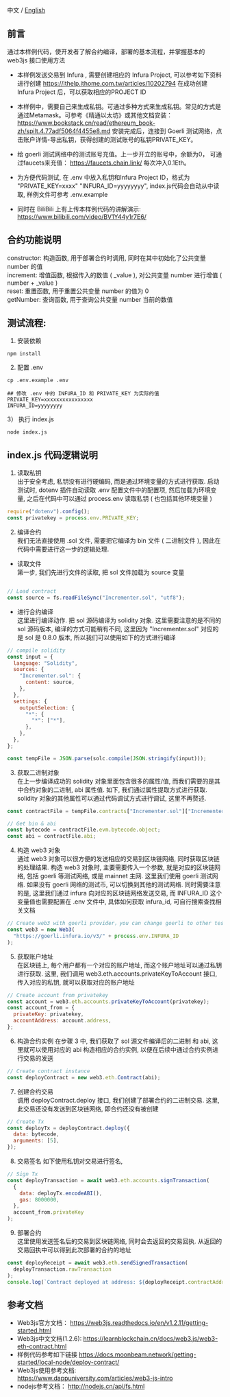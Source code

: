 中文 / [English](./README.md)
## 前言
通过本样例代码，使开发者了解合约编译，部署的基本流程，并掌握基本的 web3js 接口使用方法

- 本样例发送交易到 Infura , 需要创建相应的 Infura Project, 可以参考如下资料进行创建
https://ithelp.ithome.com.tw/articles/10202794 在成功创建 Infura Project 后，可以获取相应的PROJECT ID

- 本样例中，需要自己来生成私钥。可通过多种方式来生成私钥。常见的方式是通过Metamask。可参考《精通以太坊》或其他文档安装： https://www.bookstack.cn/read/ethereum_book-zh/spilt.4.77adf5064f4455e8.md  安装完成后，连接到 Goerli 测试网络，点击账户详情-导出私钥，获得创建的测试账号的私钥PRIVATE_KEY。

- 给 goerli 测试网络中的测试账号充值。上一步开立的账号中，余额为0， 可通过faucets来充值： https://faucets.chain.link/  每次冲入0.1Eth。
 
- 为方便代码测试, 在 .env 中放入私钥和Infura Project ID，格式为 "PRIVATE_KEY=xxxx" "INFURA_ID=yyyyyyyy", index.js代码会自动从中读取, 样例文件可参考 .env.example  

- 同时在 BiliBili 上有上传本样例代码的讲解演示:   
https://www.bilibili.com/video/BV1Y44y1r7E6/

## 合约功能说明   
constructor: 构造函数, 用于部署合约时调用, 同时在其中初始化了公共变量 number 的值  
increment:   增值函数, 根据传入的数值 ( _value ), 对公共变量 number 进行增值 ( number + _value )   
reset:       重置函数, 用于重置公共变量 number 的值为 0    
getNumber:   查询函数, 用于查询公共变量 number 当前的数值  

## 测试流程:
1)  安装依赖
```
npm install
```

2) 配置 .env
```
cp .env.example .env

## 修改 .env 中的 INFURA_ID 和 PRIVATE_KEY 为实际的值  
PRIVATE_KEY=xxxxxxxxxxxxxxxx
INFURA_ID=yyyyyyyy
```

3） 执行 index.js
```
node index.js
```
## index.js 代码逻辑说明  
1) 读取私钥  
出于安全考虑, 私钥没有进行硬编码, 而是通过环境变量的方式进行获取. 启动测试时, dotenv 插件自动读取 .env 配置文件中的配置项, 然后加载为环境变量, 之后在代码中可以通过 process.env 读取私钥 ( 也包括其他环境变量 )    
```js
require("dotenv").config();
const privatekey = process.env.PRIVATE_KEY;
```     
     
2)  编译合约    
我们无法直接使用 .sol 文件, 需要把它编译为 bin 文件 ( 二进制文件 ), 因此在代码中需要进行这一步的逻辑处理.  
- 读取文件   
第一步, 我们先进行文件的读取, 把 sol 文件加载为 source 变量 
```js

// Load contract
const source = fs.readFileSync("Incrementer.sol", "utf8");
```

- 进行合约编译    
这里进行编译动作. 把 sol 源码编译为 solidity 对象. 这里需要注意的是不同的 sol 源码版本, 编译的方式可能稍有不同, 这里因为 "Incrementer.sol" 对应的是 sol 是 0.8.0 版本, 所以我们可以使用如下的方式进行编译 
```js 
// compile solidity
const input = {
  language: "Solidity",
  sources: {
    "Incrementer.sol": {
      content: source,
    },
  },
  settings: {
    outputSelection: {
      "*": {
        "*": ["*"],
      },
    },
  },
};

const tempFile = JSON.parse(solc.compile(JSON.stringify(input)));
```

3) 获取二进制对象  
在上一步编译成功的 solidity 对象里面包含很多的属性/值, 而我们需要的是其中合约对象的二进制, abi 属性值. 如下, 我们通过属性提取方式进行获取. solidity 对象的其他属性可以通过代码调试方式进行调试, 这里不再赘述. 
```js
const contractFile = tempFile.contracts["Incrementer.sol"]["Incrementer"];

// Get bin & abi
const bytecode = contractFile.evm.bytecode.object;
const abi = contractFile.abi;
```  

4) 构造 web3 对象   
通过 web3 对象可以很方便的发送相应的交易到区块链网络, 同时获取区块链的处理结果. 
构造 web3 对象时, 主要需要传入一个参数, 就是对应的区块链网络, 包括 goerli 等测试网络, 或是 mainnet 主网. 
这里我们使用 goerli 测试网络. 如果没有 goerli 网络的测试币, 可以切换到其他的测试网络. 
同时需要注意的是, 这里我们通过 infura 向对应的区块链网络发送交易, 而 INFURA_ID 这个变量值也需要配置在 .env 文件中, 具体如何获取 infura_id, 可自行搜索查找相关文档 
```js
// Create web3 with goerli provider，you can change goerli to other testnet
const web3 = new Web3(
  "https://goerli.infura.io/v3/" + process.env.INFURA_ID
);
```

5) 获取账户地址  
在区块链上, 每个用户都有一个对应的账户地址, 而这个账户地址可以通过私钥进行获取. 这里, 我们调用 web3.eth.accounts.privateKeyToAccount 接口, 传入对应的私钥, 就可以获取对应的账户地址
```js
// Create account from privatekey
const account = web3.eth.accounts.privateKeyToAccount(privatekey);
const account_from = {
  privateKey: privatekey,
  accountAddress: account.address,
};
```

6) 构造合约实例 
在步骤 3 中, 我们获取了 sol 源文件编译后的二进制 和 abi, 这里就可以使用对应的 abi 构造相应的合约实例, 以便在后续中通过合约实例进行交易的发送
```js
// Create contract instance
const deployContract = new web3.eth.Contract(abi);
```

7) 创建合约交易   
调用 deployContract.deploy 接口, 我们创建了部署合约的二进制交易. 这里, 此交易还没有发送到区块链网络, 即合约还没有被创建  
```js
// Create Tx
const deployTx = deployContract.deploy({
  data: bytecode,
  arguments: [5],
});
```  

8) 交易签名 
如下使用私钥对交易进行签名,
```js
// Sign Tx
const deployTransaction = await web3.eth.accounts.signTransaction(
  {
    data: deployTx.encodeABI(),
    gas: 8000000,
  },
  account_from.privateKey
);
```

9) 部署合约  
这里使用发送签名后的交易到区块链网络, 同时会去返回的交易回执. 从返回的交易回执中可以得到此次部署的合约的地址 
```js
const deployReceipt = await web3.eth.sendSignedTransaction(
  deployTransaction.rawTransaction
);
console.log(`Contract deployed at address: ${deployReceipt.contractAddress}`);
```

## 参考文档
- Web3js官方文档：
  https://web3js.readthedocs.io/en/v1.2.11/getting-started.html
- Web3js中文文档(1.2.6):
  https://learnblockchain.cn/docs/web3.js/web3-eth-contract.html
- 样例代码参考如下链接 
  https://docs.moonbeam.network/getting-started/local-node/deploy-contract/  
- Web3js使用参考文档:  
  https://www.dappuniversity.com/articles/web3-js-intro
- nodejs参考文档：
  http://nodejs.cn/api/fs.html
  

